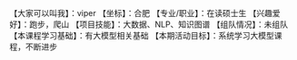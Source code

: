 【大家可以叫我】：viper
【坐标】：合肥
【专业/职业】：在读硕士生
【兴趣爱好】：跑步，爬山
【项目技能】：大数据、NLP、知识图谱
【组队情况】：未组队
【本课程学习基础】：有大模型相关基础
【本期活动目标】：系统学习大模型课程，不断进步
